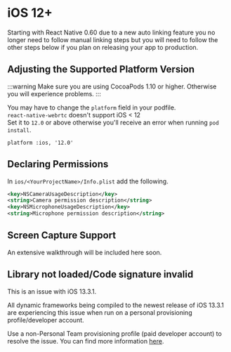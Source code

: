 # iOS 12+

Starting with React Native 0.60 due to a new auto linking feature you no longer need to follow manual linking steps but you will need to follow the other steps below if you plan on releasing your app to production.  

## Adjusting the Supported Platform Version

:::warning Make sure you are using CocoaPods 1.10 or higher.
Otherwise you will experience problems.
:::

You may have to change the `platform` field in your podfile.  
`react-native-webrtc` doesn't support iOS < 12  
Set it to `12.0` or above otherwise you'll receive an error when running `pod install`.

```
platform :ios, '12.0'
```

## Declaring Permissions

In `ios/<YourProjectName>/Info.plist` add the following.

```xml
<key>NSCameraUsageDescription</key>
<string>Camera permission description</string>
<key>NSMicrophoneUsageDescription</key>
<string>Microphone permission description</string>
```

## Screen Capture Support

An extensive walkthrough will be included here soon.

## Library not loaded/Code signature invalid

This is an issue with iOS 13.3.1.  
  
All dynamic frameworks being compiled to the newest release of iOS 13.3.1 are experiencing this issue when run on a personal provisioning profile/developer account.  
  
Use a non-Personal Team provisioning profile (paid developer account) to resolve the issue.
You can find more information [here](https://stackoverflow.com/a/60090629/8691951).  
